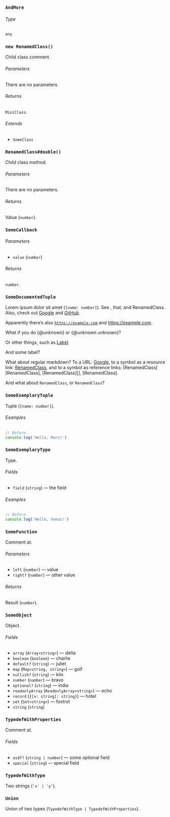 ### `AndMore`

###### Type

```ts
any
```

### `new RenamedClass()`

Child class comment.

###### Parameters

There are no parameters.

###### Returns

`MiniClass`.

###### Extends

* `SomeClass`

### `RenamedClass#double()`

Child class method.

###### Parameters

There are no parameters.

###### Returns

Value (`number`).

### `SomeCallback`

###### Parameters

* `value` (`number`)

###### Returns

`number`.

### `SomeDocumentedTuple`

Lorem ipsum dolor sit amet (`[name: number]`).
See , that, and RenamedClass.
Also, check out [Google](http://www.google.com) and
[GitHub](https://github.com).

Apparently there’s also [`https://example.com`](https://example.com)
and <https://example.com>.

What if you do {@unknown} or {@unknown unknown}?

Or other things,
such as [Label](mailto:user@example.com).

And some label?

What about regular markdown?
To a URL: [Google](http://www.google.com),
to a symbol as a resource link: [RenamedClass](RenamedClass),
and to a symbol as reference links: \[RenamedClass]\[RenamedClass],
\[RenamedClass]\[], \[RenamedClass].

And what about `RenamedClass`,
or `RenamedClass`?

### `SomeExemplaryTuple`

Tuple (`[name: number]`).

###### Examples

```ts
// Before.
console.log('Hello, Mars!')
```

### `SomeExemplaryType`

Type.

###### Fields

* `field` (`string`)
  — the field

###### Examples

```ts
// Before.
console.log('Hello, Venus!')
```

### `SomeFunction`

Comment at.

###### Parameters

* `left` (`number`)
  — value
* `right?` (`number`)
  — other value

###### Returns

Result (`number`).

### `SomeObject`

Object.

###### Fields

* `array` (`Array<string>`)
  — delta
* `boolean` (`boolean`)
  — charlie
* `default?` (`string`)
  — juliet
* `map` (`Map<string, string>`)
  — golf
* `nullish?` (`string`)
  — kilo
* `number` (`number`)
  — bravo
* `optional?` (`string`)
  — india
* `readonlyArray` (`ReadonlyArray<string>`)
  — echo
* `record` (`{[x: string]: string}`)
  — hotel
* `set` (`Set<string>`)
  — foxtrot
* `string` (`string`)

### `TypedefWithProperties`

Comment at.

###### Fields

* `asdf?` (`string | number`)
  — some optional field
* `special` (`string`)
  — special field

### `TypedefWithType`

Two strings (`'x' | 'y'`).

### `Union`

Union of two types (`TypedefWithType | TypedefWithProperties`).
